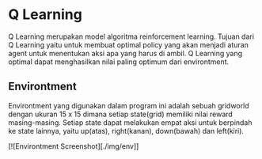 # Q Learning

Q Learning merupakan model algoritma reinforcement learning. Tujuan dari Q Learning yaitu untuk membuat optimal policy yang akan menjadi aturan agent untuk menentukan aksi apa yang harus di ambil. Q Learning yang optimal dapat menghasilkan nilai paling optimum dari environtment.

## Environtment

Environtment yang digunakan dalam program ini adalah sebuah gridworld dengan ukuran 15 x 15 dimana setiap state(grid) memiliki nilai reward masing-masing. Setiap state dapat melakukan empat aksi untuk berpindah ke state lainnya, yaitu up(atas), right(kanan), down(bawah) dan left(kiri).

<!-- Table -->
[![Environtment Screenshot][./img/env]]
<!-- Table -->